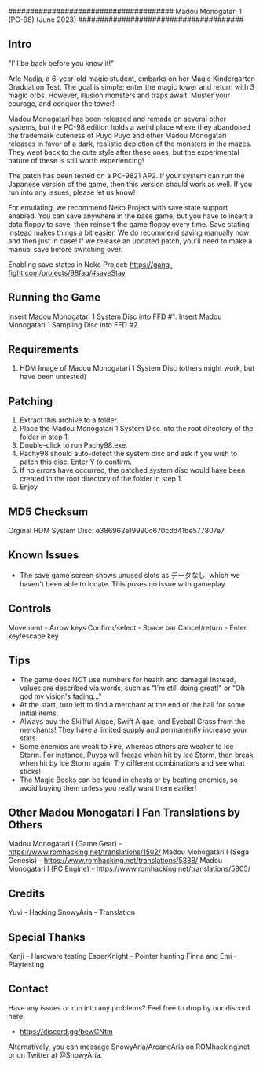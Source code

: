 ######################################
Madou Monogatari 1 (PC-98) (June 2023)
######################################

## Intro ##
"I'll be back before you know it!"

Arle Nadja, a 6-year-old magic student, embarks on her Magic Kindergarten
Graduation Test. The goal is simple; enter the magic tower and return with
3 magic orbs. However, illusion monsters and traps await. Muster your
courage, and conquer the tower!

Madou Monogatari has been released and remade on several other systems,
but the PC-98 edition holds a weird place where they abandoned the trademark
cuteness of Puyo Puyo and other Madou Monogatari releases in favor of a
dark, realistic depiction of the monsters in the mazes. They went back
to the cute style after these ones, but the experimental nature of these
is still worth experiencing!

The patch has been tested on a PC-9821 AP2.
If your system can run the Japanese version of the game, then this version
should work as well. If you run into any issues, please let us know!

For emulating, we recommend Neko Project with save state support enabled.
You can save anywhere in the base game, but you have to insert a data floppy
to save, then reinsert the game floppy every time. Save stating instead
makes things a bit easier. We do recommend saving manually now and then
just in case! If we release an updated patch, you'll need to make a manual
save before switching over.

Enabling save states in Neko Project:
https://gang-fight.com/projects/98faq/#saveStay

## Running the Game ##
Insert Madou Monogatari 1 System   Disc into FFD #1.
Insert Madou Monogatari 1 Sampling Disc into FFD #2.

## Requirements ##
1. HDM Image of Madou Monogatari 1 System Disc (others might work, but have been untested)

## Patching ##
1. Extract this archive to a folder.
2. Place the Madou Monogatari 1 System Disc into the root directory of the folder in step 1.
3. Double-click to run Pachy98.exe.
4. Pachy98 should auto-detect the system disc and ask if you wish to patch this disc. Enter Y to confirm.
5. If no errors have occurred, the patched system disc would have been created in the root directory of the folder in step 1.
6. Enjoy

## MD5 Checksum ##
Orginal HDM System Disc: e386962e19990c670cdd41be577807e7

## Known Issues ##
- The save game screen shows unused slots as データなし, which we haven't been
  able to locate. This poses no issue with gameplay.

## Controls ##
Movement - Arrow keys
Confirm/select - Space bar
Cancel/return - Enter key/escape key

## Tips ##
- The game does NOT use numbers for health and damage! Instead, values are
  described via words, such as "I'm still doing great!" or
  "Oh god my vision's fading..."
- At the start, turn left to find a merchant at the end of the hall for some
  initial items.
- Always buy the Skillful Algae, Swift Algae, and Eyeball Grass from the merchants!
  They have a limited supply and permanently increase your stats.
- Some enemies are weak to Fire, whereas others are weaker to Ice Storm.
  For instance, Puyos will freeze when hit by Ice Storm, then break when hit by
  Ice Storm again. Try different combinations and see what sticks!
- The Magic Books can be found in chests or by beating enemies, so avoid buying them
  unless you really want them earlier!

## Other Madou Monogatari I Fan Translations by Others ##
Madou Monogatari I (Game Gear) -    https://www.romhacking.net/translations/1502/
Madou Monogatari I (Sega Genesis) - https://www.romhacking.net/translations/5388/
Madou Monogatari I (PC Engine) -    https://www.romhacking.net/translations/5805/

## Credits ##
Yuvi - Hacking
SnowyAria - Translation

## Special Thanks ##
Kanji - Hardware testing
EsperKnight - Pointer hunting
Finna and Emi - Playtesting

## Contact ##
Have any issues or run into any problems? Feel free to drop by our discord here:
*  https://discord.gg/bewGNtm

Alternatively, you can message SnowyAria/ArcaneAria on ROMhacking.net or on
Twitter at @SnowyAria.
